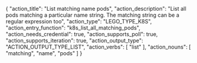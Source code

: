 {
  "action_title": "List matching name pods",
  "action_description": "List all pods matching a particular name string. The matching string can be a regular expression too",
  "action_type": "LEGO_TYPE_K8S",
  "action_entry_function": "k8s_list_all_matching_pods",
  "action_needs_credential": true,
  "action_supports_poll": true,
  "action_supports_iteration": true,
  "action_output_type": "ACTION_OUTPUT_TYPE_LIST",
  "action_verbs": [
    "list"
  ],
  "action_nouns": [
    "matching",
    "name",
    "pods"
  ]
}
